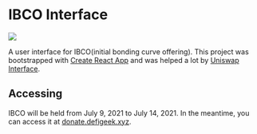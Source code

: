 # IBCO Interface

![](https://github.com/DeFiGeek-Community/fundraiser-ui/workflows/build%20&%20deploy/badge.svg)

A user interface for IBCO(initial bonding curve offering).
This project was bootstrapped with [Create React App](https://github.com/facebook/create-react-app) and was helped a lot by [Uniswap Interface](https://github.com/Uniswap/uniswap-interface).

## Accessing

IBCO will be held from July 9, 2021 to July 14, 2021.
In the meantime, you can access it at [donate.defigeek.xyz](https://donate.defigeek.xyz/#/event/0x999D114147FDE648419DFDAB653959C63aE139c4).
